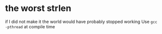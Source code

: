 # the worst strlen
if I did not make it the world would have probably stopped working
Use `gcc -pthread` at compile time
